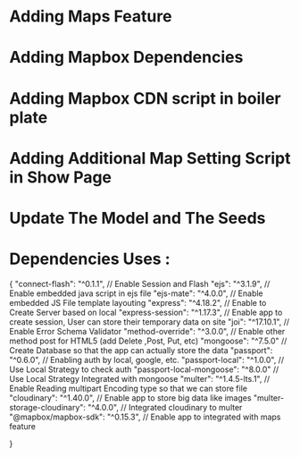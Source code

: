 
# Adding Maps Feature
# Adding Mapbox Dependencies
# Adding Mapbox CDN script in boiler plate
# Adding Additional Map Setting Script in Show Page
# Update The Model and The Seeds

# Dependencies Uses :
{ 
    "connect-flash": "^0.1.1", // Enable Session and Flash
    "ejs": "^3.1.9", // Enable embedded java script in ejs file
    "ejs-mate": "^4.0.0", // Enable embedded JS File template layouting
    "express": "^4.18.2", // Enable to Create Server based on local
    "express-session": "^1.17.3", // Enable app to create session, User can store their temporary data on site
    "joi": "^17.10.1", // Enable Error Schema Validator
    "method-override": "^3.0.0", // Enable other method post for HTML5 (add Delete ,Post, Put, etc)
    "mongoose": "^7.5.0" // Create Database so that the app can actually store the data
    "passport": "^0.6.0", // Enabling auth by local, google, etc.
    "passport-local": "^1.0.0", // Use Local Strategy to check auth
    "passport-local-mongoose": "^8.0.0" // Use Local Strategy Integrated with mongoose
    "multer": "^1.4.5-lts.1", // Enable Reading multipart Encoding type so that we can store file
    "cloudinary": "^1.40.0", // Enable app to store big data like images
    "multer-storage-cloudinary": "^4.0.0", // Integrated cloudinary to multer
    "@mapbox/mapbox-sdk": "^0.15.3", // Enable app to integrated with maps feature
    
}